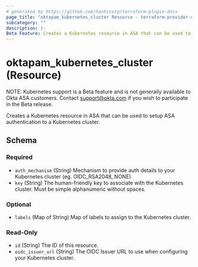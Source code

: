 ```yaml
---
# generated by https://github.com/hashicorp/terraform-plugin-docs
page_title: "oktapam_kubernetes_cluster Resource - terraform-provider-oktapam"
subcategory: ""
description: |-
Beta Feature: Creates a Kubernetes resource in ASA that can be used to setup ASA authentication to a Kubernetes cluster.
---
```


# oktapam_kubernetes_cluster (Resource)

NOTE: Kubernetes support is a Beta feature and is not generally available to Okta ASA customers. Contact support@okta.com if you wish to participate in the Beta release.

Creates a Kubernetes resource in ASA that can be used to setup ASA authentication to a Kubernetes cluster.

<!-- schema generated by tfplugindocs -->
## Schema

### Required

- `auth_mechanism` (String) Mechanism to provide auth details to your Kubernetes cluster (eg. OIDC_RSA2048, NONE)
- `key` (String) The human-friendly key to associate with the Kubernetes cluster. Must be simple alphanumeric without spaces.

### Optional

- `labels` (Map of String) Map of labels to assign to the Kubernetes cluster.

### Read-Only

- `id` (String) The ID of this resource.
- `oidc_issuer_url` (String) The OIDC Issuer URL to use when configuring your Kubernetes cluster.


